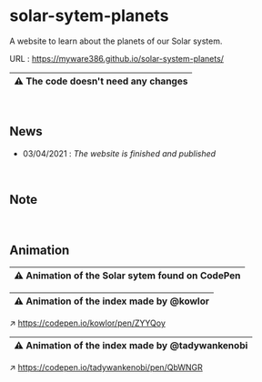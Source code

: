 # solar-sytem-planets

A website to learn about the planets of our Solar system.

URL : https://myware386.github.io/solar-system-planets/

| ⚠️ The code doesn't need any changes
|--------------------

<br>

News
----------------------
- 03/04/2021 : _The website is finished and published_

<br>

Note
-------------------------

<br>

Animation
----------------------------------------

| ⚠️ Animation of the Solar sytem found on CodePen
|---------------------

| ⚠️ Animation of the index made by @kowlor
|---------------------

↗️ https://codepen.io/kowlor/pen/ZYYQoy

| ⚠️ Animation of the index made by @tadywankenobi
|---------------------

↗️ https://codepen.io/tadywankenobi/pen/QbWNGR

